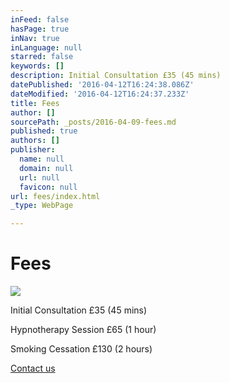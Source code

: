 ```yaml
---
inFeed: false
hasPage: true
inNav: true
inLanguage: null
starred: false
keywords: []
description: Initial Consultation £35 (45 mins)
datePublished: '2016-04-12T16:24:38.086Z'
dateModified: '2016-04-12T16:24:37.233Z'
title: Fees
author: []
sourcePath: _posts/2016-04-09-fees.md
published: true
authors: []
publisher:
  name: null
  domain: null
  url: null
  favicon: null
url: fees/index.html
_type: WebPage

---
```

# Fees
![](https://the-grid-user-content.s3-us-west-2.amazonaws.com/61694605-b8a7-4cf8-b327-68de7d31abc0.jpg)

Initial Consultation £35 (45 mins)

Hypnotherapy Session £65 (1 hour)

Smoking Cessation £130 (2 hours)

[Contact us][0]

[0]: http://www.cliftonhypnotherapy.com/contact-us/